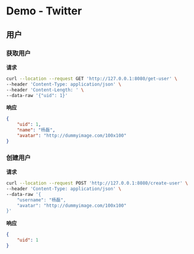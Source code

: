 # Demo - Twitter


## 用户

### 获取用户

**请求**

```bash
curl --location --request GET 'http://127.0.0.1:8080/get-user' \
--header 'Content-Type: application/json' \
--header 'Content-Length: ' \
--data-raw '{"uid": 1}'
```


**响应**

```json
{
    "uid": 1,
    "name": "杨磊",
    "avatar": "http://dummyimage.com/100x100"
}

```


### 创建用户

**请求**

```bash
curl --location --request POST 'http://127.0.0.1:8080/create-user' \
--header 'Content-Type: application/json' \
--data-raw '{
    "username": "杨磊",
    "avatar": "http://dummyimage.com/100x100"
}'
```



**响应**

```json
{
    "uid": 1
}
```

